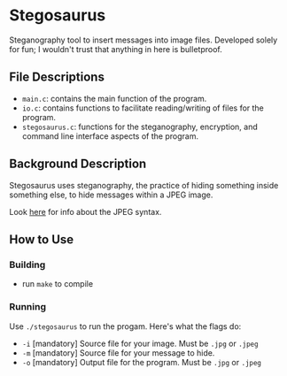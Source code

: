# Stegosaurus
Steganography tool to insert messages into image files. Developed solely for fun; I wouldn't trust that anything in here is bulletproof.

## File Descriptions
- `main.c`: contains the main function of the program.
- `io.c`: contains functions to facilitate reading/writing of files for the program.
- `stegosaurus.c`: functions for the steganography, encryption, and command line interface aspects of the program.

## Background Description
Stegosaurus uses steganography, the practice of hiding something inside something else, to hide messages within a JPEG image.

Look [here](https://en.wikipedia.org/wiki/JPEG#Syntax_and_structure) for info about the JPEG syntax.

## How to Use
### Building
- run `make` to compile
### Running
Use `./stegosaurus` to run the progam. Here's what the flags do:
- `-i` \[mandatory\] Source file for your image. Must be `.jpg` or `.jpeg`
- `-m` \[mandatory\] Source file for your message to hide.
- `-o` \[mandatory\] Output file for the program. Must be `.jpg` or `.jpeg`
